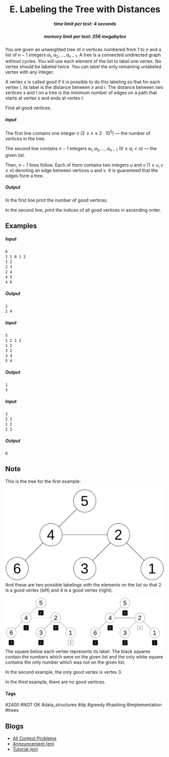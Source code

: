 <h1 style='text-align: center;'> E. Labeling the Tree with Distances</h1>

<h5 style='text-align: center;'>time limit per test: 4 seconds</h5>
<h5 style='text-align: center;'>memory limit per test: 256 megabytes</h5>

You are given an unweighted tree of $n$ vertices numbered from $1$ to $n$ and a list of $n-1$ integers $a_1, a_2, \ldots, a_{n-1}$. A tree is a connected undirected graph without cycles. You will use each element of the list to label one vertex. No vertex should be labeled twice. You can label the only remaining unlabeled vertex with any integer. 

A vertex $x$ is called good if it is possible to do this labeling so that for each vertex $i$, its label is the distance between $x$ and $i$. The distance between two vertices $s$ and $t$ on a tree is the minimum number of edges on a path that starts at vertex $s$ and ends at vertex $t$. 

Find all good vertices.

##### Input

The first line contains one integer $n$ ($2\le n\le 2\cdot 10^5$) — the number of vertices in the tree.

The second line contains $n - 1$ integers $a_1,a_2,\ldots,a_{n-1}$ ($0\le a_i < n$) — the given list.

Then, $n−1$ lines follow. Each of them contains two integers $u$ and $v$ ($1\le u,v\le n$) denoting an edge between vertices $u$ and $v$. It is guaranteed that the edges form a tree.

##### Output

In the first line print the number of good vertices.

In the second line, print the indices of all good vertices in ascending order.

## Examples

##### Input


```text
6
2 1 0 1 2
1 2
2 3
2 4
4 5
4 6
```
##### Output


```text
2
2 4 
```
##### Input


```text
5
1 2 1 2
1 2
3 2
3 4
5 4
```
##### Output


```text
1
3 
```
##### Input


```text
3
2 2
1 2
2 3
```
##### Output


```text
0
```
## Note

This is the tree for the first example: 

 ![](images/3cc2cfd8aff87f0d7ebee9a1a72ddb24e6a3d79f.png) And these are two possible labelings with the elements on the list so that $2$ is a good vertex (left) and $4$ is a good vertex (right).

 ![](images/45f8b638fa36a868baddc32fd29a31aab280675c.png) The square below each vertex represents its label. The black squares contain the numbers which were on the given list and the only white square contains the only number which was not on the given list.

In the second example, the only good vertex is vertex $3$.

In the third example, there are no good vertices.



#### Tags 

#2400 #NOT OK #data_structures #dp #greedy #hashing #implementation #trees 

## Blogs
- [All Contest Problems](../Codeforces_Round_856_(Div._2).md)
- [Announcement (en)](../blogs/Announcement_(en).md)
- [Tutorial (en)](../blogs/Tutorial_(en).md)
